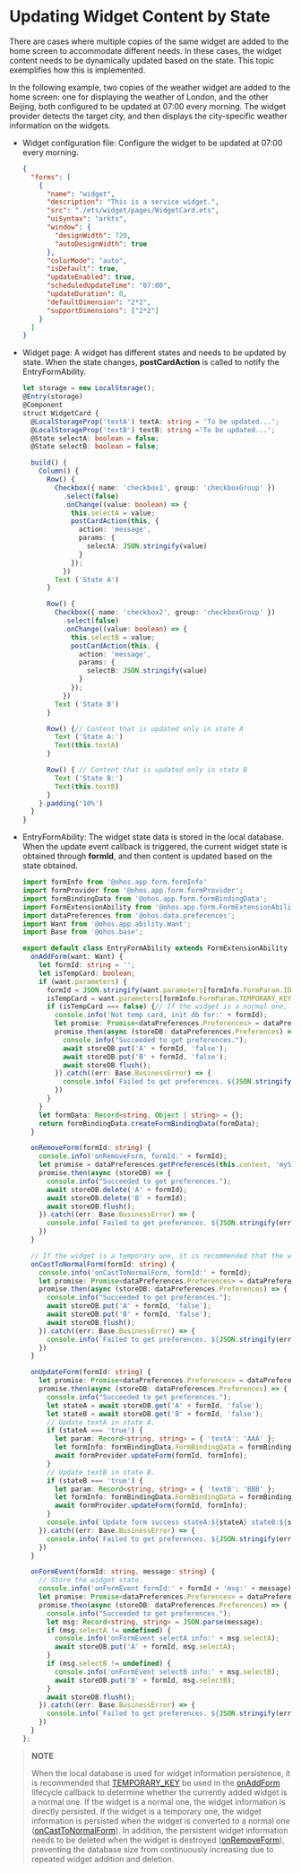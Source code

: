 # Updating Widget Content by State

There are cases where multiple copies of the same widget are added to the home screen to accommodate different needs. In these cases, the widget content needs to be dynamically updated based on the state. This topic exemplifies how this is implemented.

In the following example, two copies of the weather widget are added to the home screen: one for displaying the weather of London, and the other Beijing, both configured to be updated at 07:00 every morning. The widget provider detects the target city, and then displays the city-specific weather information on the widgets.


- Widget configuration file: Configure the widget to be updated at 07:00 every morning.

  ```json
  {
    "forms": [
      {
        "name": "widget",
        "description": "This is a service widget.",
        "src": "./ets/widget/pages/WidgetCard.ets",
        "uiSyntax": "arkts",
        "window": {
          "designWidth": 720,
          "autoDesignWidth": true
        },
        "colorMode": "auto",
        "isDefault": true,
        "updateEnabled": true,
        "scheduledUpdateTime": "07:00",
        "updateDuration": 0,
        "defaultDimension": "2*2",
        "supportDimensions": ["2*2"]
      }
    ]
  }
  ```

- Widget page: A widget has different states and needs to be updated by state. When the state changes, **postCardAction** is called to notify the EntryFormAbility.

  ```ts
  let storage = new LocalStorage();
  @Entry(storage)
  @Component
  struct WidgetCard {
    @LocalStorageProp('textA') textA: string = 'To be updated...';
    @LocalStorageProp('textB') textB: string ='To be updated...';
    @State selectA: boolean = false;
    @State selectB: boolean = false;

    build() {
      Column() {
        Row() {
          Checkbox({ name: 'checkbox1', group: 'checkboxGroup' })
            .select(false)
            .onChange((value: boolean) => {
              this.selectA = value;
              postCardAction(this, {
                action: 'message',
                params: {
                  selectA: JSON.stringify(value)
                }
              });
            })
          Text ('State A')
        }

        Row() {
          Checkbox({ name: 'checkbox2', group: 'checkboxGroup' })
            .select(false)
            .onChange((value: boolean) => {
              this.selectB = value;
              postCardAction(this, {
                action: 'message',
                params: {
                  selectB: JSON.stringify(value)
                }
              });
            })
          Text ('State B')
        }

        Row() {// Content that is updated only in state A
          Text ('State A:')
          Text(this.textA)
        }

        Row() { // Content that is updated only in state B
          Text ('State B:')
          Text(this.textB)
        }
      }.padding('10%')
    }
  }
  ```

- EntryFormAbility: The widget state data is stored in the local database. When the update event callback is triggered, the current widget state is obtained through **formId**, and then content is updated based on the state obtained.

  ```ts
  import formInfo from '@ohos.app.form.formInfo'
  import formProvider from '@ohos.app.form.formProvider';
  import formBindingData from '@ohos.app.form.formBindingData';
  import FormExtensionAbility from '@ohos.app.form.FormExtensionAbility';
  import dataPreferences from '@ohos.data.preferences';
  import Want from '@ohos.app.ability.Want';
  import Base from '@ohos.base';

  export default class EntryFormAbility extends FormExtensionAbility {
    onAddForm(want: Want) {
      let formId: string = '';
      let isTempCard: boolean;
      if (want.parameters) {
        formId = JSON.stringify(want.parameters[formInfo.FormParam.IDENTITY_KEY]);
        isTempCard = want.parameters[formInfo.FormParam.TEMPORARY_KEY] as boolean;
        if (isTempCard === false) {// If the widget is a normal one, the widget information is persisted.
          console.info('Not temp card, init db for:' + formId);
          let promise: Promise<dataPreferences.Preferences> = dataPreferences.getPreferences(this.context, 'myStore');
          promise.then(async (storeDB: dataPreferences.Preferences) => {
            console.info("Succeeded to get preferences.");
            await storeDB.put('A' + formId, 'false');
            await storeDB.put('B' + formId, 'false');
            await storeDB.flush();
          }).catch((err: Base.BusinessError) => {
            console.info(`Failed to get preferences. ${JSON.stringify(err)}`);
          })
        }
      }
      let formData: Record<string, Object | string> = {};
      return formBindingData.createFormBindingData(formData);
    }

    onRemoveForm(formId: string) {
      console.info('onRemoveForm, formId:' + formId);
      let promise = dataPreferences.getPreferences(this.context, 'myStore');
      promise.then(async (storeDB) => {
        console.info("Succeeded to get preferences.");
        await storeDB.delete('A' + formId);
        await storeDB.delete('B' + formId);
        await storeDB.flush();
      }).catch((err: Base.BusinessError) => {
        console.info(`Failed to get preferences. ${JSON.stringify(err)}`);
      })
    }

    // If the widget is a temporary one, it is recommended that the widget information be persisted when the widget is converted to a normal one.
    onCastToNormalForm(formId: string) {
      console.info('onCastToNormalForm, formId:' + formId);
      let promise: Promise<dataPreferences.Preferences> = dataPreferences.getPreferences(this.context, 'myStore');
      promise.then(async (storeDB: dataPreferences.Preferences) => {
        console.info("Succeeded to get preferences.");
        await storeDB.put('A' + formId, 'false');
        await storeDB.put('B' + formId, 'false');
        await storeDB.flush();
      }).catch((err: Base.BusinessError) => {
        console.info(`Failed to get preferences. ${JSON.stringify(err)}`);
      })
    }

    onUpdateForm(formId: string) {
      let promise: Promise<dataPreferences.Preferences> = dataPreferences.getPreferences(this.context, 'myStore');
      promise.then(async (storeDB: dataPreferences.Preferences) => {
        console.info("Succeeded to get preferences.");
        let stateA = await storeDB.get('A' + formId, 'false');
        let stateB = await storeDB.get('B' + formId, 'false');
        // Update textA in state A.
        if (stateA === 'true') {
          let param: Record<string, string> = { 'textA': 'AAA' };
          let formInfo: formBindingData.FormBindingData = formBindingData.createFormBindingData(param);
          await formProvider.updateForm(formId, formInfo);
        }
        // Update textB in state B.
        if (stateB === 'true') {
          let param: Record<string, string> = { 'textB': 'BBB' };
          let formInfo: formBindingData.FormBindingData = formBindingData.createFormBindingData(param);
          await formProvider.updateForm(formId, formInfo);
        }
        console.info(`Update form success stateA:${stateA} stateB:${stateB}.`);
      }).catch((err: Base.BusinessError) => {
        console.info(`Failed to get preferences. ${JSON.stringify(err)}`);
      })
    }

    onFormEvent(formId: string, message: string) {
      // Store the widget state.
      console.info('onFormEvent formId:' + formId + 'msg:' + message);
      let promise: Promise<dataPreferences.Preferences> = dataPreferences.getPreferences(this.context, 'myStore');
      promise.then(async (storeDB: dataPreferences.Preferences) => {
        console.info("Succeeded to get preferences.");
        let msg: Record<string, string> = JSON.parse(message);
        if (msg.selectA != undefined) {
          console.info('onFormEvent selectA info:' + msg.selectA);
          await storeDB.put('A' + formId, msg.selectA);
        }
        if (msg.selectB != undefined) {
          console.info('onFormEvent selectB info:' + msg.selectB);
          await storeDB.put('B' + formId, msg.selectB);
        }
        await storeDB.flush();
      }).catch((err: Base.BusinessError) => {
        console.info(`Failed to get preferences. ${JSON.stringify(err)}`);
      })
    }
  };
  ```


> **NOTE**
>
> When the local database is used for widget information persistence, it is recommended that [TEMPORARY_KEY](../reference/apis/js-apis-app-form-formInfo.md#formparam) be used in the [onAddForm](../reference/apis/js-apis-app-form-formExtensionAbility.md#onaddform) lifecycle callback to determine whether the currently added widget is a normal one. If the widget is a normal one, the widget information is directly persisted. If the widget is a temporary one, the widget information is persisted when the widget is converted to a normal one ([onCastToNormalForm](../reference/apis/js-apis-app-form-formExtensionAbility.md#oncasttonormalform)). In addition, the persistent widget information needs to be deleted when the widget is destroyed ([onRemoveForm](../reference/apis/js-apis-app-form-formExtensionAbility.md#onremoveform)), preventing the database size from continuously increasing due to repeated widget addition and deletion.
